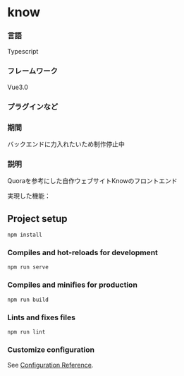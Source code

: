 # know

### 言語
Typescript

### フレームワーク
Vue3.0

### プラグインなど


### 期間
バックエンドに力入れたいため制作停止中

### 説明
Quoraを参考にした自作ウェブサイトKnowのフロントエンド<br>

実現した機能：<br>



## Project setup
```
npm install
```

### Compiles and hot-reloads for development
```
npm run serve
```

### Compiles and minifies for production
```
npm run build
```

### Lints and fixes files
```
npm run lint
```

### Customize configuration
See [Configuration Reference](https://cli.vuejs.org/config/).
